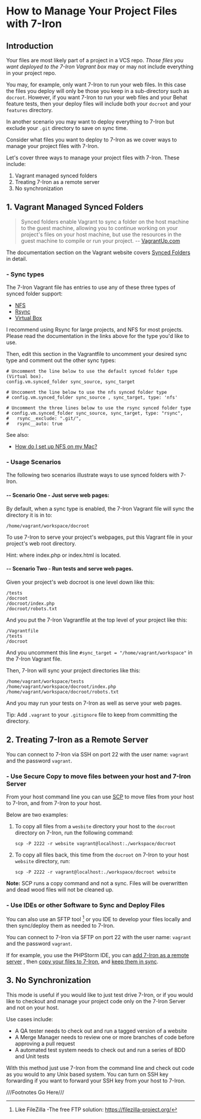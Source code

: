 <h1>How to Manage Your Project Files with 7-Iron</h1>

## Introduction

Your files are most likely part of a project in a VCS repo.  *Those files you want deployed to the 7-Iron Vagrant box* may or may not include everything in your project repo.

You may, for example, only want 7-Iron to run your web files.  In this case the files you deploy will only be those you keep in a sub-directory such as `docroot`.  However, if you want 7-Iron to run your web files and your Behat feature tests, then your deploy files will include both your `docroot` and your `features` directory.

In another scenario you may want to deploy everything to 7-Iron but exclude your `.git` directory to save on sync time.  

Consider what files you want to deploy to 7-Iron as we cover ways to manage your project files with 7-Iron.

Let's cover three ways to manage your project files with 7-Iron.  These include:

1. Vagrant managed synced folders
2. Treating 7-Iron as a remote server
3. No synchronization

## 1. Vagrant Managed Synced Folders

> Synced folders enable Vagrant to sync a folder on the host machine to the guest machine, allowing you to continue working on your project's files on your host machine, but use the resources in the guest machine to compile or run your project.  -- [VagrantUp.com](https://docs.vagrantup.com/v2/synced-folders/index.html)

The documentation section on the Vagrant website covers [Synced Folders](https://docs.vagrantup.com/v2/synced-folders/index.html) in detail.  

### - Sync types

The 7-Iron Vagrant file has entries to use any of these three types of synced folder support:

- [NFS](https://docs.vagrantup.com/v2/synced-folders/nfs.html)
- [Rsync](https://docs.vagrantup.com/v2/synced-folders/rsync.html)
- [Virtual Box](https://docs.vagrantup.com/v2/synced-folders/virtualbox.html)

I recommend using Rsync for large projects, and NFS for most projects.  Please read the documentation in the links above for the type you'd like to use.

Then, edit this section in the Vagrantfile to uncomment your desired sync type and comment out the other sync types:

```
# Uncomment the line below to use the default synced folder type (Virtual box).
config.vm.synced_folder sync_source, sync_target

# Unccoment the line below to use the nfs synced folder type
# config.vm.synced_folder sync_source , sync_target, type: 'nfs'

# Uncomment the three lines below to use the rsync synced folder type
# config.vm.synced_folder sync_source, sync_target, type: "rsync",
#   rsync__exclude: ".git/",
#   rsync__auto: true
```

See also:

- [How do I set up NFS on my Mac?](vagrant.md#how-do-i-set-up-nfs-on-my-mac)

### - Usage Scenarios

The following two scenarios illustrate ways to use synced folders with 7-Iron.

#### -- Scenario One - Just serve web pages:

By default, when a sync type is enabled,  the 7-Iron Vagrant file will sync the directory it is in to:

`/home/vagrant/workspace/docroot`

To use 7-Iron to serve your project's webpages, put this Vagrant file in your project's web root directory.

Hint: where index.php or index.html is located.

#### -- Scenario Two - Run tests and serve web pages.

Given your project's web docroot is one level down like this:

```
/tests
/docroot
/docroot/index.php
/docroot/robots.txt
```

And you put the 7-Iron Vagrantfile at the top level of your project like this:

```
/Vagrantfile
/tests
/docroot
```

And you uncomment this line `#sync_target = "/home/vagrant/workspace"` in the 7-Iron Vagrant file.

Then, 7-Iron will sync your project directories like this:

```
/home/vagrant/workspace/tests
/home/vagrant/workspace/docroot/index.php
/home/vagrant/workspace/docroot/robots.txt
```

And you may run your tests on 7-Iron as well as serve your web pages.

Tip: Add `.vagrant` to your `.gitignore` file to keep from committing the directory.

## 2. Treating 7-Iron as a Remote Server

You can connect to 7-Iron via SSH on port 22 with the user name: `vagrant` and the password `vagrant`.

### - Use Secure Copy to move files between your host and 7-Iron Server

From your host command line you can use [SCP](http://en.wikipedia.org/wiki/Secure_copy) to move files from your host to 7-Iron, and from 7-Iron to your host.

Below are two examples:

1. To copy all files from a `wesbite` directory your host to the `docroot` directory on 7-Iron, run the following command:
    ```
    scp -P 2222 -r website vagrant@localhost:./workspace/docroot
    ```
2. To copy all files back, this time from the `docroot` on 7-Iron to your host `website` directory, run:
    ```
    scp -P 2222 -r vagrant@localhost:./workspace/docroot website
    ```

**Note:** SCP runs a copy command and not a sync.  Files will be overwritten and dead wood files will not be cleaned up.

### - Use IDEs or other Software to Sync and Deploy Files

You can also use an SFTP tool [^sftp-tool] or you IDE to develop your files locally and then sync/deploy them as needed to 7-Iron.

You can connect to 7-Iron via SFTP on port 22 with the user name: `vagrant` and the password `vagrant`.

If for example, you use the PHPStorm IDE, you can [add 7-Iron as a remote server](https://www.jetbrains.com/phpstorm/help/create-new-project-add-remote-server.html) , then [copy your files to 7-Iron](https://www.jetbrains.com/phpstorm/help/working-with-web-servers-copying-files.html), and [keep them in sync](https://www.jetbrains.com/phpstorm/help/configuring-synchronization-with-a-web-server.html).

[^sftp-tool]: Like FileZilla -The free FTP solution: https://filezilla-project.org/

## 3. No Synchronization

This mode is useful if you would like to just test drive 7-Iron, or if you would like to checkout and manage your project code only on the 7-Iron Server and not on your host.

Use cases include:

- A QA tester needs to check out and run a tagged version of a website
- A Merge Manager needs to review one or more branches of code before approving a pull request
- A automated test system needs to check out and run a series of BDD and Unit tests

With this method just use 7-Iron from the command line and check out code as you would to any Unix based system.  You can turn on SSH key forwarding if you want to forward your SSH key from your host to 7-Iron.

///Footnotes Go Here///
